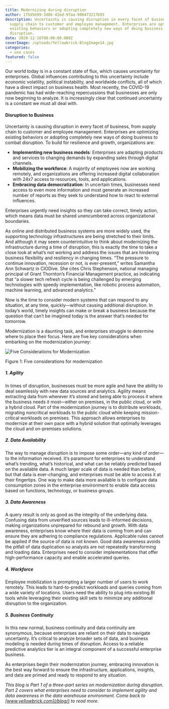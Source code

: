 ```yaml
---
title: Modernizing during disruption
author: 1f5d5e99-3d0b-42ed-97aa-986473217b93
description: Uncertainty is causing disruption in every facet of business, from
  supply chain to customer and employee management. Enterprises are optimizing
  existing behaviors or adopting completely new ways of doing business to combat
  disruption.
date: 2020-12-16T08:00:00.000Z
coverImage: /uploads/Yellowbrick-BlogImage14.jpg
categories:
  - use cases
featured: false
---
```


Our world today is in a constant state of flux, which causes uncertainty for enterprises. Global influences contributing to this uncertainty include economic volatility, political instability, and worldwide conflicts, all of which have a direct impact on business health. Most recently, the COVID-19 pandemic has had wide-reaching repercussions that businesses are only now beginning to analyze. It is increasingly clear that continued uncertainty is a constant we must all deal with.  

#### Disruption to Business

Uncertainty is causing disruption in every facet of business, from supply chain to customer and employee management. Enterprises are optimizing existing behaviors or adopting completely new ways of doing business to combat disruption. To build for resilience and growth, organizations are:

- **Implementing new business models**: Enterprises are adapting products and services to changing demands by expanding sales through digital channels.
- **Mobilizing the workforce**: A majority of employees now are working remotely, and organizations are offering increased digital collaboration with 24x7 access to resources, tools, and applications.
- **Embracing data democratization**: In uncertain times, businesses need access to even more information and must generate an increased number of reports as they seek to understand how to react to external influences. 

Enterprises urgently need insights so they can take correct, timely action, which means data must be shared unencumbered across organizational boundaries.  

As online and distributed business systems are more widely used, the supporting technology infrastructures are being stretched to their limits. And although it may seem counterintuitive to think about modernizing the infrastructure during a time of disruption, this is exactly the time to take a close look at what’s not working and address the issues that are hindering business flexibility and resiliency in changing times. “The pressure to continue innovation, recession or not, is ever-present,” writes Samantha Ann Schwartz in CIODive. She cites Chris Stephenson, national managing principal of Grant Thornton’s Financial Management practice, as indicating that “a slower tech refresh cycle is being challenged by emerging technologies with speedy implementation, like robotic process automation, machine learning, and advanced analytics.”  

Now is the time to consider modern systems that can respond to any situation, at any time, quickly—without causing additional disruption. In today’s world, timely insights can make or break a business because the question that can’t be imagined today is the answer that’s needed for tomorrow.  

Modernization is a daunting task, and enterprises struggle to determine where to place their focus. Here are five key considerations when embarking on the modernization journey:  

 ![Five Considerations for Modernization](/uploads/blog-modernization-figure1.png "Modernization during disruption")

<p class="rfs-text-sm">Figure 1: Five considerations for modernization</p>

##### 1. Agility  
  In times of disruption, businesses must be more agile and have the ability to deal seamlessly with new data sources and analytics. Agility means extracting data from wherever it’s stored and being able to process it where the business needs it most—either on premises, in the public cloud, or with a hybrid cloud. Part of the modernization journey is to distribute workloads, migrating noncritical workloads to the public cloud while keeping mission-critical workloads on premises. This approach allows enterprises to modernize at their own pace with a hybrid solution that optimally leverages the cloud and on-premises solutions.

##### 2. Data Availability  
  The way to manage disruption is to impose some order—any kind of order—to the information received. It’s paramount for enterprises to understand what’s trending, what’s historical, and what can be reliably predicted based on the available data. A much larger scale of data is needed than before, but that data is ever-changing, and enterprises must be able to access it at their fingertips. One way to make data more available is to configure data consumption zones in the enterprise environment to enable data access based on functions, technology, or business groups.

##### 3. Data Awareness  
  A query result is only as good as the integrity of the underlying data. Confusing data from unverified sources leads to ill-informed decisions, making organizations unprepared for rebound and growth. With data awareness, enterprises know where their data is coming from and can ensure they are adhering to compliance regulations. Applicable rules cannot be applied if the source of data is not known. Good data awareness avoids the pitfall of data duplication so analysts are not repeatedly transforming and loading data. Enterprises need to consider implementations that offer high-performance capacity and enable accelerated queries.

##### 4. Workforce  
  Employee mobilization is prompting a larger number of users to work remotely. This leads to hard-to-predict workloads and queries coming from a wide variety of locations. Users need the ability to plug into existing BI tools while leveraging their existing skill sets to minimize any additional disruption to the organization.

##### 5. Business Continuity  
  In this new normal, business continuity and data continuity are synonymous, because enterprises are reliant on their data to navigate uncertainty. It’s critical to analyze broader sets of data, and business modeling is needed during times of disruption. Access to a reliable predictive analytics tier is an integral component of a successful enterprise business.  

As enterprises begin their modernization journey, embracing innovation is the best way forward to ensure the infrastructure, applications, insights, and data are primed and ready to respond to any situation.   

*This blog is Part 1 of a three-part series on modernization during disruption. Part 2 covers what enterprises need to consider to implement agility and data awareness in the data warehouse environment. Come back to [www.yellowbrick.com](/blog/) to read more.*
